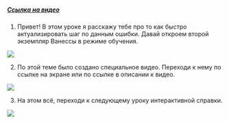﻿##### [Ссылка на видео](https://youtu.be/LvQ7KXelasE)

001. Привет! В этом уроке я расскажу тебе про то как быстро актуализировать шаг по данным ошибки. Давай откроем второй экземпляр Ванессы в режиме обучения.

![](https://vanessa-files.do.bit-erp.ru/Doc/1.2.041.1/MD/Глава08/images/000_КакБыстроАктуализироватьШагПоДаннымОшибки.png)

002. По этой теме было создано специальное видео. Переходи к нему по ссылке на экране или по ссылке в описании к видео.

![](https://vanessa-files.do.bit-erp.ru/Doc/1.2.041.1/MD/Глава08/images/009_КакБыстроАктуализироватьШагПоДаннымОшибки.png)

003. На этом всё, переходи к следующему уроку интерактивной справки.

![](https://vanessa-files.do.bit-erp.ru/Doc/1.2.041.1/MD/Глава08/images/012_КакБыстроАктуализироватьШагПоДаннымОшибки.png)
